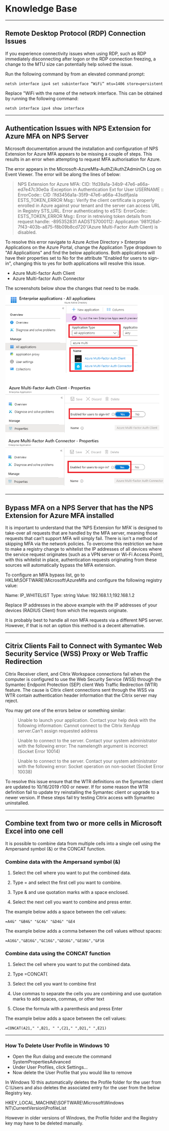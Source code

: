# Knowledge Base
***
## Remote Desktop Protocol (RDP) Connection Issues
If you experience connectivity issues when using RDP, such as RDP immediately disconnecting after logon or the RDP connection freezing, a change to the MTU size can potentially help solved the issue.

Run the following command by from an elevated command prompt:
```
netsh interface ipv4 set subinterface “WiFi” mtu=1406 store=persistent
```

Replace "WiFi with the name of the network interface. This can be obtained by running the following command:
```
netsh interface ipv4 show interface
```
***
## Authentication Issues with NPS Extension for Azure MFA on NPS Server

Microsoft documentation around the installation and configuration of NPS Extension for Azure MFA appears to be missing a couple of steps. This results in an error when attempting to request MFA authorisation for Azure.

The error appears in the Microsoft-AzureMfa-AuthZ/AuthZAdminCh Log on Event Viewer. The error will be along the lines of below:


> NPS Extension for Azure MFA:  CID: 1fd39a1a-34b9-47e6-a66a-ed7e47c30e0a :Exception in Authentication Ext for User USERNAME :: ErrorCode:: CID :1fd3456a1a-35f9-47e6-a66a-43sdlfjasla ESTS_TOKEN_ERROR Msg:: Verify the client certificate is properly enrolled in Azure against your tenant and the server can access URL in Registry STS_URL. Error authenticating to eSTS: ErrorCode:: ESTS_TOKEN_ERROR Msg:: Error in retreiving token details from request handle: -895352831 AADSTS7000112: Application '981f26a1-7f43-403b-a875-f8b09b8cd720'(Azure Multi-Factor Auth Client) is disabled.

To resolve this error navigate to Azure Active Directory > Enterprise Applications on the Azure Portal, change the Application Type dropdown to "All Applicaitions" and find the below applications. Both applications will have their properties set to No for the attribute "Enabled for users to sign-in", changing this to yes for both applications will resolve this issue.

* Azure Multi-factor Auth Client
* Azure Multi-factor Auth Connector

The screenshots below show the changes that need to be made.

![](https://github.com/mbnarayn/KnowledgeBase/blob/master/NPS%20Extension%20for%20Azure%20MFA.png)
***
## Bypass MFA on a NPS Server that has the NPS Extension for Azure MFA installed
It is important to understand that the ‘NPS Extension for MFA’ is designed to take-over all requests that are handled by the MFA server, meaning those requests that can’t support MFA will simply fail. There is isn't a method of skipping MFA via the network policies. To overcome this restriction we have to make a registry change to whitelist the IP addresses of all devices where the service request originates (such as a VPN server or Wi-Fi Access Point), with this whitelist in place, authentication requests originating from these sources will automatically bypass the MFA extension.

To configure an MFA bypass list, go to HKLM\SOFTWARE\Microsoft\AzureMfa and configure the following registry value:

Name: IP_WHITELIST
Type: string
Value: 192.168.1.1;192.168.1.2

Replace IP addresses in the above example with the IP addresses of your devices (RADIUS Client) from which the requests originate.

It is probably best to handle all non MFA requests via a different NPS server. However, if that is not an option this method is a decent alternative.
***
## Citrix Clients Fail to Connect with Symantec Web Security Service (WSS) Proxy or Web Traffic Redirection
Citrix Receiver client, and Citrix Workspace connections fail when the computer is configured to use the Web Security Service (WSS) through the Symantec Endpoint Protection (SEP) client Web Traffic Redirection (WTR) feature. The cause is Citrix client connections sent through the WSS via WTR contain authentication header information that the Citrix server may reject.

You may get one of the errors below or something similar:

> Unable to launch your application. Contact your help desk with the following information:
Cannot connect to the Citrix XenApp server.Can't assign requested address

> Unable to connect to the server. Contact your system administrator with the following error: The namelength argument is incorrect (Socket Error 10014)

> Unable to connect to the server. Contact your system administrator with the following error: Socket operation on non-socket (Socket Error 10038)

To resolve this issue ensure that the WTR definitions on the Symantec client are updated to 10/16/2019 r100 or newer. If for some reason the WTR definition fail to update try reinstalling the Symantec client or upgrade to a newer version. If these steps fail try testing Citrix access with Symantec uninstalled.
***
## Combine text from two or more cells in Microsoft Excel into one cell
It is possible to combine data from multiple cells into a single cell using the Ampersand symbol (&) or the CONCAT function.

### Combine data with the Ampersand symbol (&)
1. Select the cell where you want to put the combined data.

1. Type = and select the first cell you want to combine.

1. Type & and use quotation marks with a space enclosed.

1. Select the next cell you want to combine and press enter. 

The example below adds a space between the cell values:
```
=A4&" "&B4&" "&C4&" "&D4&" "&E4
```
The example below adds a comma between the cell values without spaces:
```
=A16&","&B16&","&C16&","&D16&","&E16&","&F16
```

### Combine data using the CONCAT function
1. Select the cell where you want to put the combined data.

1. Type =CONCAT(

1. Select the cell you want to combine first

1. Use commas to separate the cells you are combining and use quotation marks to add spaces, commas, or other text

1. Close the formula with a parenthesis and press Enter

The example below adds a space between the cell values:
```
=CONCAT(A21," ",B21, " ",C21," ",D21," ",E21)
```
***

### How To Delete User Profile in Windows 10

- Open the Run dialog and execute the command SystemPropertiesAdvanced
- Under User Profiles, click Settings...
- Now delete the User Profile that you would like to remove

In Windows 10 this automatically deletes the Profile folder for the user from C:\Users and also deletes the associated entry for the user from the below Registry key.

HKEY_LOCAL_MACHINE\SOFTWARE\Microsoft\Windows NT\CurrentVersion\ProfileList

However in older versions of Windows, the Profile folder and the Registry key may have to be deleted manually.




